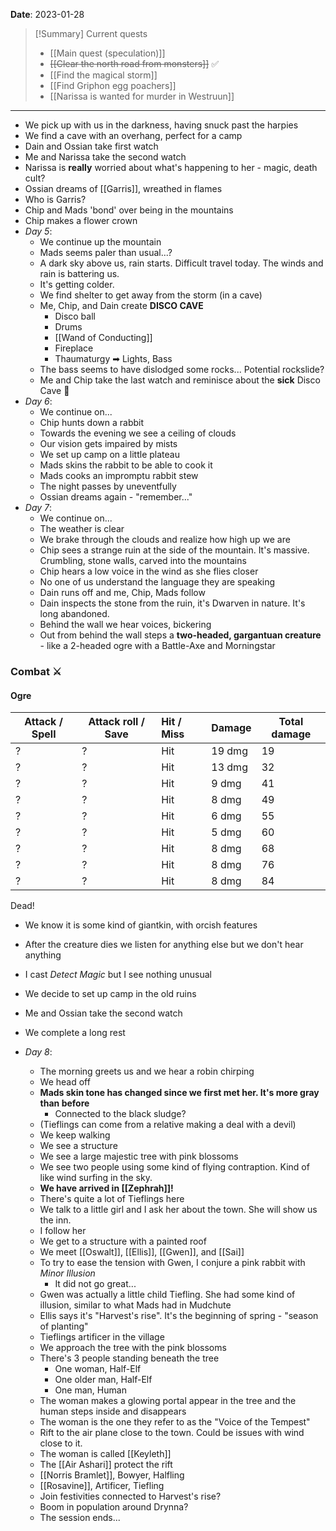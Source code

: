 **Date**: 2023-01-28

> [!Summary] Current quests
> - [[Main quest (speculation)]]
> - ~~[[Clear the north road from monsters]]~~ ✅
> - [[Find the magical storm]]
> - [[Find Griphon egg poachers]]
> - [[Narissa is wanted for murder in Westruun]]

---
- We pick up with us in the darkness, having snuck past the harpies
- We find a cave with an overhang, perfect for a camp
- Dain and Ossian take first watch
- Me and Narissa take the second watch
- Narissa is **really** worried about what's happening to her - magic, death cult?
- Ossian dreams of [[Garris]], wreathed in flames
- Who is Garris?
- Chip and Mads 'bond' over being in the mountains
- Chip makes a flower crown
- *Day 5*:
	- We continue up the mountain
	- Mads seems paler than usual...?
	- A dark sky above us, rain starts. Difficult travel today. The winds and rain is battering us.
	- It's getting colder.
	- We find shelter to get away from the storm (in a cave)
	- Me, Chip, and Dain create **DISCO CAVE**
		- Disco ball
		- Drums
		- [[Wand of Conducting]]
		- Fireplace
		- Thaumaturgy ➡ Lights, Bass
	- The bass seems to have dislodged some rocks... Potential rockslide?
	- Me and Chip take the last watch and reminisce about the **sick** Disco Cave 🤙
- *Day 6*:
	- We continue on...
	- Chip hunts down a rabbit
	- Towards the evening we see a ceiling of clouds
	- Our vision gets impaired by mists
	- We set up camp on a little plateau
	- Mads skins the rabbit to be able to cook it
	- Mads cooks an impromptu rabbit stew
	- The night passes by uneventfully
	- Ossian dreams again - "remember..."
- *Day 7*:
	- We continue on...
	- The weather is clear
	- We brake through the clouds and realize how high up we are
	- Chip sees a strange ruin at the side of the mountain. It's massive. Crumbling, stone walls, carved into the mountains
	- Chip hears a low voice in the wind as she flies closer
	- No one of us understand the language they are speaking
	- Dain runs off and me, Chip, Mads follow
	- Dain inspects the stone from the ruin, it's Dwarven in nature. It's long abandoned.
	- Behind the wall we hear voices, bickering
	- Out from behind the wall steps a **two-headed, gargantuan creature** - like a 2-headed ogre with a Battle-Axe and Morningstar

### Combat ⚔

#### Ogre

| Attack / Spell | Attack roll / Save | Hit / Miss | Damage | Total damage |
| -------------- | ------------------ | :--------- | ------ | ------------ |
| ?              | ?                  | Hit        | 19 dmg | 19           |
| ?              | ?                  | Hit        | 13 dmg | 32           |
| ?              | ?                  | Hit        | 9 dmg  | 41           |
| ?              | ?                  | Hit        | 8 dmg  | 49           |
| ?              | ?                  | Hit        | 6 dmg  | 55           |
| ?              | ?                  | Hit        | 5 dmg  | 60           |
| ?              | ?                  | Hit        | 8 dmg  | 68           |
| ?              | ?                  | Hit        | 8 dmg  | 76           |
| ?              | ?                  | Hit        | 8 dmg  | 84           |
Dead!

* We know it is some kind of giantkin, with orcish features
* After the creature dies we listen for anything else but we don't hear anything
* I cast *Detect Magic* but I see nothing unusual
* We decide to set up camp in the old ruins
* Me and Ossian take the second watch
* We complete a long rest

* *Day 8*:
	* The morning greets us and we hear a robin chirping
	* We head off
	* **Mads skin tone has changed since we first met her. It's more gray than before**
		* Connected to the black sludge?
	* (Tieflings can come from a relative making a deal with a devil)
	* We keep walking
	* We see a structure
	* We see a large majestic tree with pink blossoms
	* We see two people using some kind of flying contraption. Kind of like wind surfing in the sky.
	* **We have arrived in [[Zephrah]]!**
	* There's quite a lot of Tieflings here
	* We talk to a little girl and I ask her about the town. She will show us the inn.
	* I follow her
	* We get to a structure with a painted roof
	* We meet [[Oswalt]], [[Ellis]], [[Gwen]], and [[Sai]]
	* To try to ease the tension with Gwen, I conjure a pink rabbit with *Minor Illusion*
		* It did not go great...
	* Gwen was actually a little child Tiefling. She had some kind of illusion, similar to what Mads had in Mudchute
	* Ellis says it's "Harvest's rise". It's the beginning of spring - "season of planting"
	* Tieflings artificer in the village
	* We approach the tree with the pink blossoms
	* There's 3 people standing beneath the tree
		* One woman, Half-Elf
		* One older man, Half-Elf
		* One man, Human
	* The woman makes a glowing portal appear in the tree and the human steps inside and disappears
	* The woman is the one they refer to as the "Voice of the Tempest"
	* Rift to the air plane close to the town. Could be issues with wind close to it.
	* The woman is called [[Keyleth]]
	* The [[Air Ashari]] protect the rift
	* [[Norris Bramlet]], Bowyer, Halfling
	* [[Rosavine]], Artificer, Tiefling
	* Join festivities connected to Harvest's rise?
	* Boom in population around Drynna?
	* The session ends...



